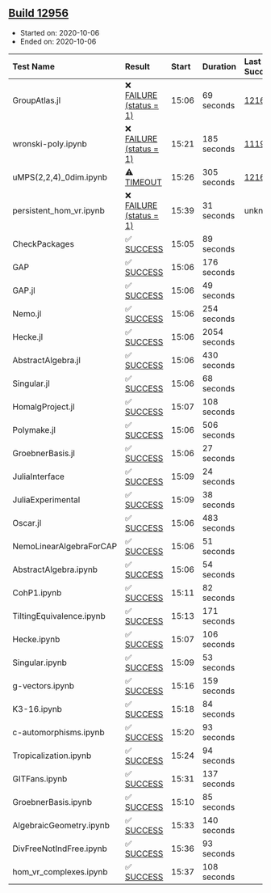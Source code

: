 ## [Build 12956](https://oscarci.mathematik.uni-kl.de/job/oscar/12956/)

* Started on: 2020-10-06
* Ended on: 2020-10-06

| Test Name    | Result | Start | Duration | Last Success | First Failure |
|:-------------|:-------|:------|:---------|:-------------|:--------------|
| GroupAtlas.jl | ❌ [FAILURE (status = 1)](https://oscarci.mathematik.uni-kl.de/job/oscar/12956/artifact/logs/build-12956/GroupAtlas.jl.log) | 15:06 | 69 seconds | [12167](https://oscarci.mathematik.uni-kl.de/job/oscar/12167/) | [12168](https://oscarci.mathematik.uni-kl.de/job/oscar/12168/) |
| wronski-poly.ipynb | ❌ [FAILURE (status = 1)](https://oscarci.mathematik.uni-kl.de/job/oscar/12956/artifact/logs/build-12956/wronski-poly.ipynb.log) | 15:21 | 185 seconds | [11192](https://oscarci.mathematik.uni-kl.de/job/oscar/11192/) | [11193](https://oscarci.mathematik.uni-kl.de/job/oscar/11193/) |
| uMPS(2,2,4)_0dim.ipynb | ⚠ [TIMEOUT](https://oscarci.mathematik.uni-kl.de/job/oscar/12956/artifact/logs/build-12956/uMPS-2-2-4-_0dim.ipynb.log) | 15:26 | 305 seconds | [12167](https://oscarci.mathematik.uni-kl.de/job/oscar/12167/) | [12168](https://oscarci.mathematik.uni-kl.de/job/oscar/12168/) |
| persistent_hom_vr.ipynb | ❌ [FAILURE (status = 1)](https://oscarci.mathematik.uni-kl.de/job/oscar/12956/artifact/logs/build-12956/persistent_hom_vr.ipynb.log) | 15:39 | 31 seconds | unknown | unknown |
| CheckPackages | ✅ [SUCCESS](https://oscarci.mathematik.uni-kl.de/job/oscar/12956/artifact/logs/build-12956/CheckPackages.log) | 15:05 | 89 seconds |  |  |
| GAP | ✅ [SUCCESS](https://oscarci.mathematik.uni-kl.de/job/oscar/12956/artifact/logs/build-12956/GAP.log) | 15:06 | 176 seconds |  |  |
| GAP.jl | ✅ [SUCCESS](https://oscarci.mathematik.uni-kl.de/job/oscar/12956/artifact/logs/build-12956/GAP.jl.log) | 15:06 | 49 seconds |  |  |
| Nemo.jl | ✅ [SUCCESS](https://oscarci.mathematik.uni-kl.de/job/oscar/12956/artifact/logs/build-12956/Nemo.jl.log) | 15:06 | 254 seconds |  |  |
| Hecke.jl | ✅ [SUCCESS](https://oscarci.mathematik.uni-kl.de/job/oscar/12956/artifact/logs/build-12956/Hecke.jl.log) | 15:06 | 2054 seconds |  |  |
| AbstractAlgebra.jl | ✅ [SUCCESS](https://oscarci.mathematik.uni-kl.de/job/oscar/12956/artifact/logs/build-12956/AbstractAlgebra.jl.log) | 15:06 | 430 seconds |  |  |
| Singular.jl | ✅ [SUCCESS](https://oscarci.mathematik.uni-kl.de/job/oscar/12956/artifact/logs/build-12956/Singular.jl.log) | 15:06 | 68 seconds |  |  |
| HomalgProject.jl | ✅ [SUCCESS](https://oscarci.mathematik.uni-kl.de/job/oscar/12956/artifact/logs/build-12956/HomalgProject.jl.log) | 15:07 | 108 seconds |  |  |
| Polymake.jl | ✅ [SUCCESS](https://oscarci.mathematik.uni-kl.de/job/oscar/12956/artifact/logs/build-12956/Polymake.jl.log) | 15:06 | 506 seconds |  |  |
| GroebnerBasis.jl | ✅ [SUCCESS](https://oscarci.mathematik.uni-kl.de/job/oscar/12956/artifact/logs/build-12956/GroebnerBasis.jl.log) | 15:06 | 27 seconds |  |  |
| JuliaInterface | ✅ [SUCCESS](https://oscarci.mathematik.uni-kl.de/job/oscar/12956/artifact/logs/build-12956/JuliaInterface.log) | 15:09 | 24 seconds |  |  |
| JuliaExperimental | ✅ [SUCCESS](https://oscarci.mathematik.uni-kl.de/job/oscar/12956/artifact/logs/build-12956/JuliaExperimental.log) | 15:09 | 38 seconds |  |  |
| Oscar.jl | ✅ [SUCCESS](https://oscarci.mathematik.uni-kl.de/job/oscar/12956/artifact/logs/build-12956/Oscar.jl.log) | 15:06 | 483 seconds |  |  |
| NemoLinearAlgebraForCAP | ✅ [SUCCESS](https://oscarci.mathematik.uni-kl.de/job/oscar/12956/artifact/logs/build-12956/NemoLinearAlgebraForCAP.log) | 15:06 | 51 seconds |  |  |
| AbstractAlgebra.ipynb | ✅ [SUCCESS](https://oscarci.mathematik.uni-kl.de/job/oscar/12956/artifact/logs/build-12956/AbstractAlgebra.ipynb.log) | 15:06 | 54 seconds |  |  |
| CohP1.ipynb | ✅ [SUCCESS](https://oscarci.mathematik.uni-kl.de/job/oscar/12956/artifact/logs/build-12956/CohP1.ipynb.log) | 15:11 | 82 seconds |  |  |
| TiltingEquivalence.ipynb | ✅ [SUCCESS](https://oscarci.mathematik.uni-kl.de/job/oscar/12956/artifact/logs/build-12956/TiltingEquivalence.ipynb.log) | 15:13 | 171 seconds |  |  |
| Hecke.ipynb | ✅ [SUCCESS](https://oscarci.mathematik.uni-kl.de/job/oscar/12956/artifact/logs/build-12956/Hecke.ipynb.log) | 15:07 | 106 seconds |  |  |
| Singular.ipynb | ✅ [SUCCESS](https://oscarci.mathematik.uni-kl.de/job/oscar/12956/artifact/logs/build-12956/Singular.ipynb.log) | 15:09 | 53 seconds |  |  |
| g-vectors.ipynb | ✅ [SUCCESS](https://oscarci.mathematik.uni-kl.de/job/oscar/12956/artifact/logs/build-12956/g-vectors.ipynb.log) | 15:16 | 159 seconds |  |  |
| K3-16.ipynb | ✅ [SUCCESS](https://oscarci.mathematik.uni-kl.de/job/oscar/12956/artifact/logs/build-12956/K3-16.ipynb.log) | 15:18 | 84 seconds |  |  |
| c-automorphisms.ipynb | ✅ [SUCCESS](https://oscarci.mathematik.uni-kl.de/job/oscar/12956/artifact/logs/build-12956/c-automorphisms.ipynb.log) | 15:20 | 93 seconds |  |  |
| Tropicalization.ipynb | ✅ [SUCCESS](https://oscarci.mathematik.uni-kl.de/job/oscar/12956/artifact/logs/build-12956/Tropicalization.ipynb.log) | 15:24 | 94 seconds |  |  |
| GITFans.ipynb | ✅ [SUCCESS](https://oscarci.mathematik.uni-kl.de/job/oscar/12956/artifact/logs/build-12956/GITFans.ipynb.log) | 15:31 | 137 seconds |  |  |
| GroebnerBasis.ipynb | ✅ [SUCCESS](https://oscarci.mathematik.uni-kl.de/job/oscar/12956/artifact/logs/build-12956/GroebnerBasis.ipynb.log) | 15:10 | 85 seconds |  |  |
| AlgebraicGeometry.ipynb | ✅ [SUCCESS](https://oscarci.mathematik.uni-kl.de/job/oscar/12956/artifact/logs/build-12956/AlgebraicGeometry.ipynb.log) | 15:33 | 140 seconds |  |  |
| DivFreeNotIndFree.ipynb | ✅ [SUCCESS](https://oscarci.mathematik.uni-kl.de/job/oscar/12956/artifact/logs/build-12956/DivFreeNotIndFree.ipynb.log) | 15:36 | 93 seconds |  |  |
| hom_vr_complexes.ipynb | ✅ [SUCCESS](https://oscarci.mathematik.uni-kl.de/job/oscar/12956/artifact/logs/build-12956/hom_vr_complexes.ipynb.log) | 15:37 | 108 seconds |  |  |
